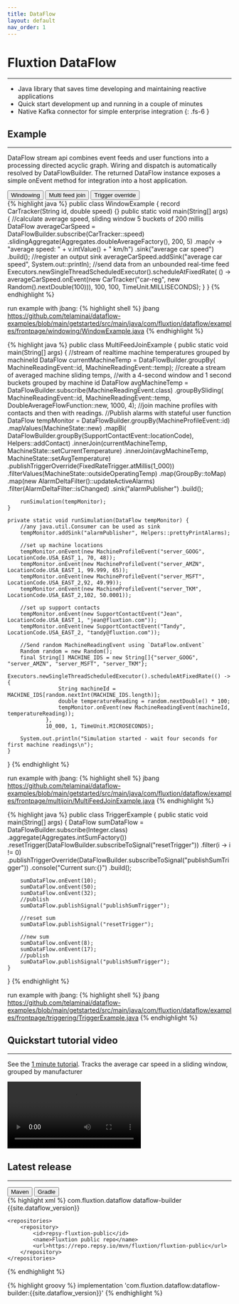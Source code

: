 ```yaml
---
title: DataFlow
layout: default
nav_order: 1
---
```

# Fluxtion DataFlow
---- 

* Java library that saves time developing and maintaining reactive applications
* Quick start development up and running in a couple of minutes
* Native Kafka connector for simple enterprise integration
{: .fs-6 }

## Example
-----
DataFlow stream api combines event feeds and user functions into a processing directed acyclic graph. Wiring and 
dispatch is automatically resolved by DataFlowBuilder. The returned DataFlow instance exposes a simple onEvent method 
for integration into a host application.

<div class="tab">
  <button class="tablinks2" onclick="openTab2(event, 'Windowing')" id="defaultExample">Windowing</button>
  <button class="tablinks2" onclick="openTab2(event, 'Multi feed join')" >Multi feed join</button>
  <button class="tablinks2" onclick="openTab2(event, 'TriggerOverride')" >Trigger override</button>
</div>

<div id="Windowing" class="tabcontent2">
<div markdown="1">
{% highlight java %}
public class WindowExample {
    record CarTracker(String id, double speed) {}
    public static void main(String[] args) {
        //calculate average speed, sliding window 5 buckets of 200 millis
        DataFlow averageCarSpeed = DataFlowBuilder.subscribe(CarTracker::speed)
                .slidingAggregate(Aggregates.doubleAverageFactory(), 200, 5)
                .map(v -> "average speed: " + v.intValue() + " km/h")
                .sink("average car speed")
                .build();
        //register an output sink
        averageCarSpeed.addSink("average car speed", System.out::println);
        //send data from an unbounded real-time feed
        Executors.newSingleThreadScheduledExecutor().scheduleAtFixedRate(
                () -> averageCarSpeed.onEvent(new CarTracker("car-reg", new Random().nextDouble(100))),
                100, 100, TimeUnit.MILLISECONDS);
    }
}
{% endhighlight %}

run example with jbang:
{% highlight shell %}
jbang https://github.com/telaminai/dataflow-examples/blob/main/getstarted/src/main/java/com/fluxtion/dataflow/examples/frontpage/windowing/WindowExample.java
{% endhighlight %}
</div>
</div>

<div id="Multi feed join" class="tabcontent2">
<div markdown="1">
{% highlight java %}
public class MultiFeedJoinExample {
    public static void main(String[] args) {
        //stream of realtime machine temperatures grouped by machineId
        DataFlow currentMachineTemp = DataFlowBuilder.groupBy(
                MachineReadingEvent::id, MachineReadingEvent::temp);
        //create a stream of averaged machine sliding temps,
        //with a 4-second window and 1 second buckets grouped by machine id
        DataFlow avgMachineTemp = DataFlowBuilder.subscribe(MachineReadingEvent.class)
                .groupBySliding(
                        MachineReadingEvent::id,
                        MachineReadingEvent::temp,
                        DoubleAverageFlowFunction::new,
                        1000,
                        4);
        //join machine profiles with contacts and then with readings.
        //Publish alarms with stateful user function
        DataFlow tempMonitor = DataFlowBuilder.groupBy(MachineProfileEvent::id)
                .mapValues(MachineState::new)
                .mapBi(
                        DataFlowBuilder.groupBy(SupportContactEvent::locationCode),
                        Helpers::addContact)
                .innerJoin(currentMachineTemp, MachineState::setCurrentTemperature)
                .innerJoin(avgMachineTemp, MachineState::setAvgTemperature)
                .publishTriggerOverride(FixedRateTrigger.atMillis(1_000))
                .filterValues(MachineState::outsideOperatingTemp)
                .map(GroupBy::toMap)
                .map(new AlarmDeltaFilter()::updateActiveAlarms)
                .filter(AlarmDeltaFilter::isChanged)
                .sink("alarmPublisher")
                .build();

        runSimulation(tempMonitor);
    }

    private static void runSimulation(DataFlow tempMonitor) {
        //any java.util.Consumer can be used as sink
        tempMonitor.addSink("alarmPublisher", Helpers::prettyPrintAlarms);

        //set up machine locations
        tempMonitor.onEvent(new MachineProfileEvent("server_GOOG", LocationCode.USA_EAST_1, 70, 48));
        tempMonitor.onEvent(new MachineProfileEvent("server_AMZN", LocationCode.USA_EAST_1, 99.999, 65));
        tempMonitor.onEvent(new MachineProfileEvent("server_MSFT", LocationCode.USA_EAST_2,92, 49.99));
        tempMonitor.onEvent(new MachineProfileEvent("server_TKM", LocationCode.USA_EAST_2,102, 50.0001));

        //set up support contacts
        tempMonitor.onEvent(new SupportContactEvent("Jean", LocationCode.USA_EAST_1, "jean@fluxtion.com"));
        tempMonitor.onEvent(new SupportContactEvent("Tandy", LocationCode.USA_EAST_2, "tandy@fluxtion.com"));

        //Send random MachineReadingEvent using `DataFlow.onEvent` 
        Random random = new Random();
        final String[] MACHINE_IDS = new String[]{"server_GOOG", "server_AMZN", "server_MSFT", "server_TKM"};
        Executors.newSingleThreadScheduledExecutor().scheduleAtFixedRate(() -> {
                    String machineId = MACHINE_IDS[random.nextInt(MACHINE_IDS.length)];
                    double temperatureReading = random.nextDouble() * 100;
                    tempMonitor.onEvent(new MachineReadingEvent(machineId, temperatureReading));
                },
                10_000, 1, TimeUnit.MICROSECONDS);

        System.out.println("Simulation started - wait four seconds for first machine readings\n");
    }
}
{% endhighlight %}

run example with jbang:
{% highlight shell %}
jbang https://github.com/telaminai/dataflow-examples/blob/main/getstarted/src/main/java/com/fluxtion/dataflow/examples/frontpage/multijoin/MultiFeedJoinExample.java
{% endhighlight %}
</div>
</div>


<div id="TriggerOverride" class="tabcontent2">
<div markdown="1">
{% highlight java %}
public class TriggerExample {
    public static void main(String[] args) {
        DataFlow sumDataFlow = DataFlowBuilder.subscribe(Integer.class)
                .aggregate(Aggregates.intSumFactory())
                .resetTrigger(DataFlowBuilder.subscribeToSignal("resetTrigger"))
                .filter(i -> i != 0)
                .publishTriggerOverride(DataFlowBuilder.subscribeToSignal("publishSumTrigger"))
                .console("Current sun:{}")
                .build();

        sumDataFlow.onEvent(10);
        sumDataFlow.onEvent(50);
        sumDataFlow.onEvent(32);
        //publish
        sumDataFlow.publishSignal("publishSumTrigger");

        //reset sum
        sumDataFlow.publishSignal("resetTrigger");

        //new sum
        sumDataFlow.onEvent(8);
        sumDataFlow.onEvent(17);
        //publish
        sumDataFlow.publishSignal("publishSumTrigger");
    }
}
{% endhighlight %}

run example with jbang:
{% highlight shell %}
jbang https://github.com/telaminai/dataflow-examples/blob/main/getstarted/src/main/java/com/fluxtion/dataflow/examples/frontpage/triggering/TriggerExample.java
{% endhighlight %}
</div>
</div>

## Quickstart tutorial video
----
See the [1 minute tutorial](sections/overview/Quickstart). Tracks the average car speed in a sliding window, grouped 
by manufacturer



<video src="https://github.com/user-attachments/assets/ea6283c1-f787-42f9-8d28-cb9da030085f" controls="controls" style="max-height: 730px;">
</video>


## Latest release
----

<div class="tab">
  <button class="tablinks" onclick="openTab(event, 'Maven')">Maven</button>
  <button class="tablinks" onclick="openTab(event, 'Gradle')" id="defaultOpen">Gradle</button>
</div>
<div id="Maven" class="tabcontent">
<div markdown="1">
{% highlight xml %}
    <dependencies>
        <dependency>
            <groupId>com.fluxtion.dataflow</groupId>
            <artifactId>dataflow-builder</artifactId>
            <version>{{site.dataflow_version}}</version>
        </dependency>
    </dependencies>

    <repositories>
        <repository>
            <id>repsy-fluxtion-public</id>
            <name>Fluxtion public repo</name>
            <url>https://repo.repsy.io/mvn/fluxtion/fluxtion-public</url>
        </repository>
    </repositories>
{% endhighlight %}
</div>
</div>
<div id="Gradle" class="tabcontent">
<div markdown="1">
{% highlight groovy %}
implementation 'com.fluxtion.dataflow:dataflow-builder:{{site.dataflow_version}}'
{% endhighlight %}
</div>
</div>

<script>
document.getElementById("defaultOpen").click();
document.getElementById("defaultExample").click();
</script>